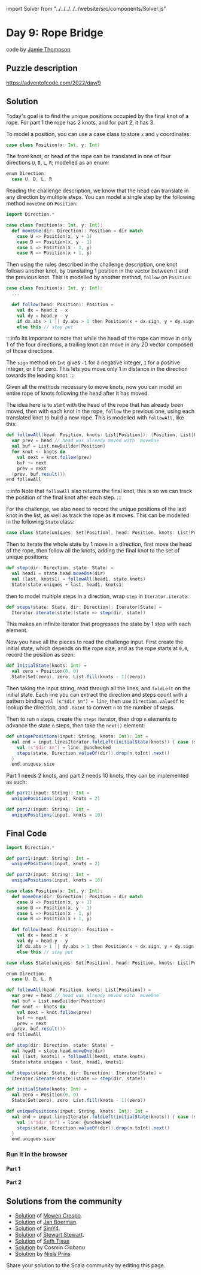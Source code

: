 import Solver from "../../../../../website/src/components/Solver.js"

# Day 9: Rope Bridge
code by [Jamie Thompson](https://twitter.com/bishabosha)

## Puzzle description

https://adventofcode.com/2022/day/9

## Solution

Today's goal is to find the unique positions occupied by the final knot of a rope. For part 1 the rope has 2 knots, and
for part 2, it has 3.

To model a position, you can use a case class to store `x` and `y` coordinates:
```scala
case class Position(x: Int, y: Int)
```

The front knot, or head of the rope can be translated in one of four directions `U`, `D`, `L`, `R`; modelled as an enum:
```scala
enum Direction:
  case U, D, L, R
```

Reading the challenge description, we know that the head can translate in any direction by multiple steps. You can
model a single step by the following method `moveOne` on `Position`:

```scala
import Direction.*

case class Position(x: Int, y: Int):
  def moveOne(dir: Direction): Position = dir match
    case U => Position(x, y + 1)
    case D => Position(x, y - 1)
    case L => Position(x - 1, y)
    case R => Position(x + 1, y)
```

Then using the rules described in the challenge description, one knot follows another knot, by translating 1 position
in the vector between it and the previous knot. This is modelled by another method, `follow` on `Position`:

```scala
case class Position(x: Int, y: Int):
  ...

  def follow(head: Position): Position =
    val dx = head.x - x
    val dy = head.y - y
    if dx.abs > 1 || dy.abs > 1 then Position(x + dx.sign, y + dy.sign) // follow the head
    else this // stay put
```

:::info
Its important to note that while the head of the rope can move in only 1 of the four directions, a trailing knot can
move in any 2D vector composed of those directions.

The `sign` method on `Int` gives `-1` for a negative integer, `1` for a positive integer, or `0` for zero. This
lets you move only 1 in distance in the direction towards the leading knot.
:::

Given all the methods necessary to move knots, now you can model an entire rope of knots following the head after it
has moved.

The idea here is to start with the head of the rope that has already been moved,
then with each knot in the rope, `follow` the previous one, using each translated knot to build a new rope.
This is modelled with `followAll`, like this:
```scala
def followAll(head: Position, knots: List[Position]): (Position, List[Position]) =
  var prev = head // head was already moved with `moveOne`
  val buf = List.newBuilder[Position]
  for knot <- knots do
    val next = knot.follow(prev)
    buf += next
    prev = next
  (prev, buf.result())
end followAll
```

:::info
Note that `followAll` also returns the final knot, this is so we can track the position of the final knot after each
step.
:::

For the challenge, we also need to record the unique positions of the last knot in the list, as well as track the rope
as it moves. This can be modelled in the following `State` class:

```scala
case class State(uniques: Set[Position], head: Position, knots: List[Position])
```

Then to iterate the whole state by 1 move in a direction, first move the head of the rope, then follow all the knots,
adding the final knot to the set of unique positions:
```scala
def step(dir: Direction, state: State) =
  val head1 = state.head.moveOne(dir)
  val (last, knots1) = followAll(head1, state.knots)
  State(state.uniques + last, head1, knots1)
```

then to model multiple steps in a direction, wrap `step` in `Iterator.iterate`:
```scala
def steps(state: State, dir: Direction): Iterator[State] =
  Iterator.iterate(state)(state => step(dir, state))
```

This makes an infinite iterator that progresses the state by 1 step with each element.

Now you have all the pieces to read the challenge input.
First create the initial state, which depends on the rope size, and as the rope starts at `0,0`, record the position
as seen:
```scala
def initialState(knots: Int) =
  val zero = Position(0, 0)
  State(Set(zero), zero, List.fill(knots - 1)(zero))
```

Then taking the input string, read through all the lines, and `foldLeft` on the initial state.
Each line you can extract the direction and steps count with a pattern binding `val (s"$dir $n") = line`,
then use `Direction.valueOf` to lookup the direction, and `.toInt` to convert `n` to the number of steps.

Then to run `n` steps, create the `steps` iterator, then drop `n` elements to advance the state `n` steps,
then take the `next()` element:

```scala
def uniquePositions(input: String, knots: Int): Int =
  val end = input.linesIterator.foldLeft(initialState(knots)) { case (state, line) =>
    val (s"$dir $n") = line: @unchecked
    steps(state, Direction.valueOf(dir)).drop(n.toInt).next()
  }
  end.uniques.size
```

Part 1 needs 2 knots, and part 2 needs 10 knots, they can be implemented as such:
```scala
def part1(input: String): Int =
  uniquePositions(input, knots = 2)

def part2(input: String): Int =
  uniquePositions(input, knots = 10)
```

## Final Code
```scala
import Direction.*

def part1(input: String): Int =
  uniquePositions(input, knots = 2)

def part2(input: String): Int =
  uniquePositions(input, knots = 10)

case class Position(x: Int, y: Int):
  def moveOne(dir: Direction): Position = dir match
    case U => Position(x, y + 1)
    case D => Position(x, y - 1)
    case L => Position(x - 1, y)
    case R => Position(x + 1, y)

  def follow(head: Position): Position =
    val dx = head.x - x
    val dy = head.y - y
    if dx.abs > 1 || dy.abs > 1 then Position(x + dx.sign, y + dy.sign) // follow the head
    else this // stay put

case class State(uniques: Set[Position], head: Position, knots: List[Position])

enum Direction:
  case U, D, L, R

def followAll(head: Position, knots: List[Position]) =
  var prev = head // head was already moved with `moveOne`
  val buf = List.newBuilder[Position]
  for knot <- knots do
    val next = knot.follow(prev)
    buf += next
    prev = next
  (prev, buf.result())
end followAll

def step(dir: Direction, state: State) =
  val head1 = state.head.moveOne(dir)
  val (last, knots1) = followAll(head1, state.knots)
  State(state.uniques + last, head1, knots1)

def steps(state: State, dir: Direction): Iterator[State] =
  Iterator.iterate(state)(state => step(dir, state))

def initialState(knots: Int) =
  val zero = Position(0, 0)
  State(Set(zero), zero, List.fill(knots - 1)(zero))

def uniquePositions(input: String, knots: Int): Int =
  val end = input.linesIterator.foldLeft(initialState(knots)) { case (state, line) =>
    val (s"$dir $n") = line: @unchecked
    steps(state, Direction.valueOf(dir)).drop(n.toInt).next()
  }
  end.uniques.size
```

### Run it in the browser

#### Part 1

<Solver puzzle="day09-part1" year="2022"/>

#### Part 2

<Solver puzzle="day09-part2" year="2022"/>

## Solutions from the community

- [Solution](https://github.com/MewenCrespo/Advent-Of-Code/blob/main/src/adventofcode/year2022/Day9.scala) of [Mewen Crespo](https://github.com/MewenCrespo).
- [Solution](https://github.com/Jannyboy11/AdventOfCode2022/blob/master/src/main/scala/day09/Day09.scala) of [Jan Boerman](https://twitter.com/JanBoerman95).
- [Solution](https://github.com/SimY4/advent-of-code-scala/blob/master/src/main/scala/aoc/y2022/Day9.scala) of [SimY4](https://twitter.com/actinglikecrazy).
- [Solution](https://github.com/stewSquared/advent-of-code-scala/blob/master/src/main/scala/2022/Day09.worksheet.sc) of [Stewart Stewart](https://twitter.com/stewSqrd).
- [Solution](https://github.com/SethTisue/adventofcode/blob/main/2022/src/test/scala/Day09.scala) of [Seth Tisue](https://github.com/SethTisue)
- [Solution](https://github.com/cosminci/advent-of-code/blob/master/src/main/scala/com/github/cosminci/aoc/_2022/Day9.scala) by Cosmin Ciobanu
- [Solution](https://github.com/prinsniels/AdventOfCode2022/blob/master/src/main/scala/day09.scala) by [Niels Prins](https://github.com/prinsniels)

Share your solution to the Scala community by editing this page.
